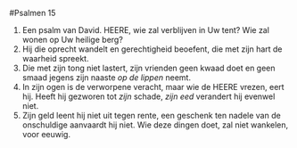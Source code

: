 #Psalmen 15
1. Een psalm van David. HEERE, wie zal verblijven in Uw tent? Wie zal wonen op Uw heilige berg? 
2. Hij die oprecht wandelt en gerechtigheid beoefent, die met zijn hart de waarheid spreekt. 
3. Die met zijn tong niet lastert, zijn vrienden geen kwaad doet en geen smaad jegens zijn naaste *op de lippen* neemt. 
4. In zijn ogen is de verworpene veracht, maar wie de HEERE vrezen, eert hij. Heeft hij gezworen tot *zijn* schade, *zijn eed* verandert hij evenwel niet. 
5. Zijn geld leent hij niet uit tegen rente, een geschenk ten nadele van de onschuldige aanvaardt hij niet. Wie deze dingen doet, zal niet wankelen, voor eeuwig.
